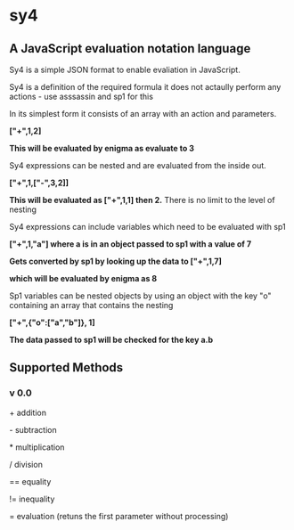 # sy4
## A JavaScript evaluation notation language

Sy4 is a simple JSON format to enable evaliation in JavaScript.

Sy4 is a definition of the required formula it does not actaully perform any actions - use asssassin and sp1 for this

In its simplest form it consists of an array with an action and parameters. 

__["+",1,2]__

__This will be evaluated by enigma as evaluate to 3__
 
 Sy4 expressions can be nested and are evaluated from the inside out.

 __["+",1,["-",3,2]]__

__This will be evaluated as ["+",1,1] then 2.__
There is no limit to the level of nesting

Sy4 expressions can include variables which need to be evaluated with sp1

__["+",1,"a"] where a is in an object passed to sp1 with a value of 7__

__Gets converted by sp1 by looking up the data to  ["+",1,7]__

__which will be evaluated by enigma as 8__

Sp1 variables can be nested objects by using an object with the key "o" containing an array that contains the nesting

__["+",{"o":["a","b"]}, 1]__

__The data passed to sp1 will be checked for the key a.b__

## Supported Methods
### v 0.0
\+ addition

\- subtraction

\* multiplication

\/ division

\== equality

\!= inequality

\= evaluation (retuns the first parameter without processing)


